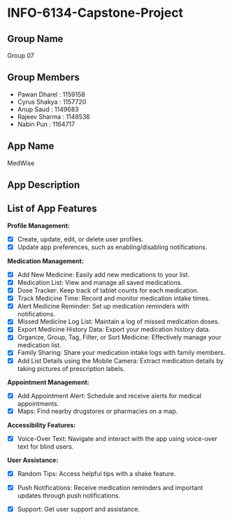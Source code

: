 # INFO-6134-Capstone-Project

## Group Name
Group 07

## Group Members
* Pawan Dharel : 1159158
* Cyrus Shakya : 1157720
* Anup Saud    : 1149683
* Rajeev Sharma : 1148536
* Nabin Pun : 1164717

## App Name
MedWise

## App Description


## List of App Features

**Profile Management:**
- [x] Create, update, edit, or delete user profiles.
- [x] Update app preferences, such as enabling/disabling notifications.

**Medication Management:**
- [x] Add New Medicine: Easily add new medications to your list.
- [x] Medication List: View and manage all saved medications.
- [x] Dose Tracker: Keep track of tablet counts for each medication.
- [x] Track Medicine Time: Record and monitor medication intake times.
- [x] Alert Medicine Reminder: Set up medication reminders with notifications.
- [x] Missed Medicine Log List: Maintain a log of missed medication doses.
- [x] Export Medicine History Data: Export your medication history data.
- [x] Organize, Group, Tag, Filter, or Sort Medicine: Effectively manage your medication list.
- [x] Family Sharing: Share your medication intake logs with family members.
- [x] Add List Details using the Mobile Camera: Extract medication details by taking pictures of prescription labels.

**Appointment Management:**
- [x] Add Appointment Alert: Schedule and receive alerts for medical appointments.
- [x] Maps: Find nearby drugstores or pharmacies on a map.

**Accessibility Features:**
- [x] Voice-Over Text: Navigate and interact with the app using voice-over text for blind users.

**User Assistance:**
- [x] Random Tips: Access helpful tips with a shake feature.
- [x] Push Notifications: Receive medication reminders and important updates through push notifications.
- [x] Support: Get user support and assistance.

